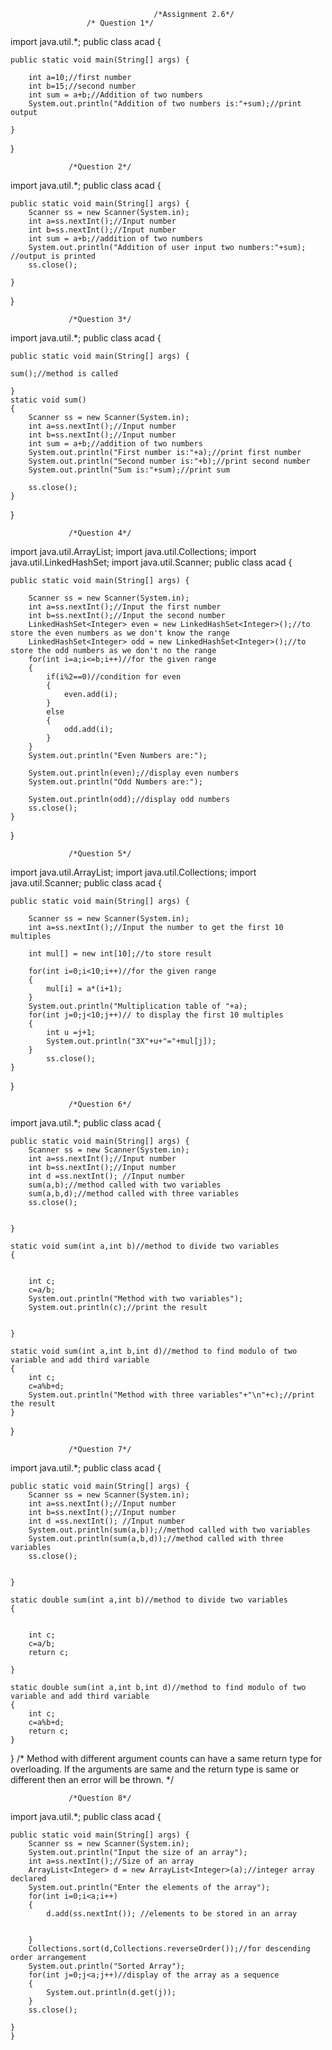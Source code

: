                                     /*Assignment 2.6*/
				     /* Question 1*/

import java.util.*;
public class acad {

	public static void main(String[] args) {
		
		int a=10;//first number
		int b=15;//second number
		int sum = a+b;//Addition of two numbers
		System.out.println("Addition of two numbers is:"+sum);//print output
		
	}
}


				 /*Question 2*/

import java.util.*;
public class acad {

	public static void main(String[] args) {
		Scanner ss = new Scanner(System.in);
		int a=ss.nextInt();//Input number
		int b=ss.nextInt();//Input number
		int sum = a+b;//addition of two numbers
		System.out.println("Addition of user input two numbers:"+sum);	//output is printed	
		ss.close();

	}
}



				 /*Question 3*/
import java.util.*;
public class acad {

	public static void main(String[] args) {
		
	sum();//method is called
	
	}
	static void sum()
	{
		Scanner ss = new Scanner(System.in);
		int a=ss.nextInt();//Input number
		int b=ss.nextInt();//Input number
		int sum = a+b;//addition of two numbers
		System.out.println("First number is:"+a);//print first number
		System.out.println("Second number is:"+b);//print second number
		System.out.println("Sum is:"+sum);//print sum
		
		ss.close();
	}
}





				 /*Question 4*/

import java.util.ArrayList;
import java.util.Collections;
import java.util.LinkedHashSet;
import java.util.Scanner;
public class acad {

	public static void main(String[] args) {
	
		Scanner ss = new Scanner(System.in);
		int a=ss.nextInt();//Input the first number
		int b=ss.nextInt();//Input the second number
		LinkedHashSet<Integer> even = new LinkedHashSet<Integer>();//to store the even numbers as we don't know the range
		LinkedHashSet<Integer> odd = new LinkedHashSet<Integer>();//to store the odd numbers as we don't no the range
		for(int i=a;i<=b;i++)//for the given range
		{
			if(i%2==0)//condition for even
			{
				even.add(i);
			}
			else
			{
				odd.add(i);
			}
		}
		System.out.println("Even Numbers are:");
		
		System.out.println(even);//display even numbers
		System.out.println("Odd Numbers are:");
		
		System.out.println(odd);//display odd numbers
		ss.close();
	}
}

				 /*Question 5*/
import java.util.ArrayList;
import java.util.Collections;
import java.util.Scanner;
public class acad {

	public static void main(String[] args) {
	
		Scanner ss = new Scanner(System.in);
		int a=ss.nextInt();//Input the number to get the first 10 multiples 
		
		int mul[] = new int[10];//to store result
		
		for(int i=0;i<10;i++)//for the given range
		{
			mul[i] = a*(i+1);
		}
		System.out.println("Multiplication table of "+a);
		for(int j=0;j<10;j++)// to display the first 10 multiples
		{
			int u =j+1;
			System.out.println("3X"+u+"="+mul[j]);
		}
			ss.close();
	}
}


				 /*Question 6*/

import java.util.*;
public class acad {

	public static void main(String[] args) {
		Scanner ss = new Scanner(System.in);
		int a=ss.nextInt();//Input number
		int b=ss.nextInt();//Input number
		int d =ss.nextInt(); //Input number
		sum(a,b);//method called with two variables
		sum(a,b,d);//method called with three variables
		ss.close();
	
	
	}

	static void sum(int a,int b)//method to divide two variables
	{
		
		
		int c;
		c=a/b;
		System.out.println("Method with two variables");
		System.out.println(c);//print the result

		
	}
	
	static void sum(int a,int b,int d)//method to find modulo of two variable and add third variable
	{
		int c;
		c=a%b+d;
		System.out.println("Method with three variables"+"\n"+c);//print the result
	}
}



				 /*Question 7*/
import java.util.*;
public class acad {

	public static void main(String[] args) {
		Scanner ss = new Scanner(System.in);
		int a=ss.nextInt();//Input number
		int b=ss.nextInt();//Input number
		int d =ss.nextInt(); //Input number
		System.out.println(sum(a,b));//method called with two variables
		System.out.println(sum(a,b,d));//method called with three variables
		ss.close();
	
	
	}

	static double sum(int a,int b)//method to divide two variables
	{
		
		
		int c;
		c=a/b;
		return c;
		
	}
	
	static double sum(int a,int b,int d)//method to find modulo of two variable and add third variable
	{
		int c;
		c=a%b+d;
		return c;
	}
}
/*
Method with different argument counts can have a same return type for overloading.
If the arguments are same and the return type is same or different then an error will be thrown.
*/


				 /*Question 8*/

import java.util.*;
public class acad {

	public static void main(String[] args) {
		Scanner ss = new Scanner(System.in);
		System.out.println("Input the size of an array");
		int a=ss.nextInt();//Size of an array
		ArrayList<Integer> d = new ArrayList<Integer>(a);//integer array declared
		System.out.println("Enter the elements of the array");
		for(int i=0;i<a;i++)
		{
			d.add(ss.nextInt()); //elements to be stored in an array
			
			
		}
		Collections.sort(d,Collections.reverseOrder());//for descending order arrangement
		System.out.println("Sorted Array");
		for(int j=0;j<a;j++)//display of the array as a sequence
		{
			System.out.println(d.get(j));
		}
		ss.close();
		
	}
	}


